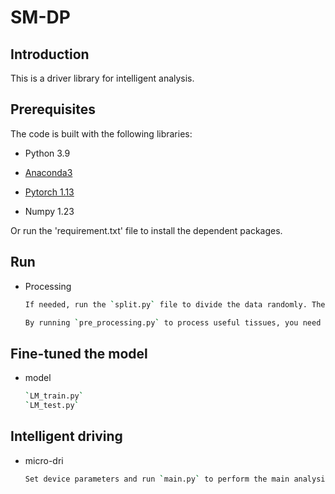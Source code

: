 # SM-DP

## Introduction

This is a driver library for intelligent analysis.


## Prerequisites

The code is built with the following libraries:

- Python 3.9

- [Anaconda3](https://www.anaconda.com/)

- [Pytorch 1.13](https://pytorch.org/)

- Numpy 1.23

Or run the 'requirement.txt' file to install the dependent packages.


## Run

- Processing
  ```bash
  If needed, run the `split.py` file to divide the data randomly. The proportions can be adjusted as required.
  
  By running `pre_processing.py` to process useful tissues, you need to configure files before proceeding.
  ```
  
## Fine-tuned the model

- model
  ```bash
  `LM_train.py`
  `LM_test.py`
  ```

## Intelligent driving
- micro-dri
  ```bash
  Set device parameters and run `main.py` to perform the main analysis.
  ```
